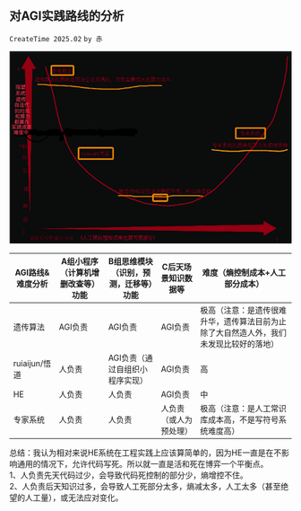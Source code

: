 ## 对AGI实践路线的分析
`CreateTime 2025.02` `by 赤`

![](assets/85_AGI实践路线及难度对比示图.png)

| AGI路线&难度分析 | A组小程序（计算机增删改查等）功能 | B组思维模块（识别，预测，迁移等）功能 | C后天场景知识数据等 | 难度（熵控制成本+人工部分成本） |
| --- | --- | --- | --- | --- |
| 遗传算法 | AGI负责 | AGI负责 | AGI负责 | 极高（注意：是遗传很难升华，遗传算法目前为止除了大自然造人外，我们未发现比较好的落地） |
| ruiaijun/悟道 | 人负责 | AGI负责（通过自组织小程序实现） | AGI负责 | 高 |
| HE | 人负责 | 人负责 | AGI负责 | 中 |
| 专家系统 | 人负责 | 人负责 | 人负责（或人为预处理） | 极高（注意：是人工常识库成本高，不是写符号系统难度高） |

总结：我认为相对来说HE系统在工程实践上应该算简单的，因为HE一直是在不影响通用的情况下，允许代码写死。所以就一直是活和死在博弈一个平衡点。  
1、人负责先天代码过少，会导致代码死控制的部分少，熵增控不住。  
2、人负责后天知识过多，会导致人工死部分太多，熵减太多，人工太多（甚至绝望的人工量），或无法应对变化。  
